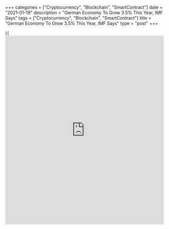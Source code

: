 +++
categories = ["Cryptocurrency", "Blockchain", "SmartContract"]
date = "2021-01-19"
description = "German Economy To Grow 3.5% This Year, IMF Says"
tags = ["Cryptocurrency", "Blockchain", "SmartContract"]
title = "German Economy To Grow 3.5% This Year, IMF Says"
type = "post"
+++

{{<iframe id="large-banner" src="https://www.bounty.group/#slide=17.0" width="100%" height="600" scrolling="no" style="border: 0px solid rgb(216, 221, 230); border-radius: 3px;">}}

Germany's [economy][1] is set to grow 3.5 percent this year after a 5.4
percent contraction in the coronavirus-hit 2020, the International
Monetary Fund said in a report released Tuesday.  
  
The economic recovery in the biggest euro area economy would be choppy
and unevenly distributed across sectors, and with quarterly swings
conditioned by volatile infection dynamics through early 2021, the IMF
said in the Article IV Consultation report.

"The recovery should firm up once there is wide distribution of
effective vaccines, but output is not expected to return to its pre-
crisis level until 2022," the report said.  
  
"The baseline projection is subject to unusually large uncertainty, with
risks tilted to the downside as resurgent infection waves may trigger
renewed or prolonged lockdowns and deepen economic scarring."

Germany's export dependence and financial openness also make it
vulnerable to shocks to external demand, the lender said.  
  
Longstanding challenges related to population aging, infrastructure gaps
and an impending green energy transition will be compounded by
structural changes ushered in by the pandemic, the IMF added.  
  
The unemployment rate is forecast to rise to 4.3 percent from 4.2
percent.

The short-time work program, known as Kurzarbeit, should remain the main
pillar of labor market support during the economic recovery, the report
said.

That said, the IMF stressed the importance of additional measures
targeted at groups hard-hit by the pandemic or not covered by
Kurzarbeit, particularly women, youth, and elderly workers, to prevent
widening inequality and deeper labor market scarring.  
  
The budget deficit is projected to narrow to 3.4 percent of GDP this
year from 6.3 percent last year.

For comments and feedback [contact](https://www.playgroundfx.com/contact/): editorial@rtt[news](https://www.letsplayfx.com/blog/forex-news-website/).com

[Economic News][1]

 **What parts of the world are seeing the best (and worst) economic
performances lately? Click[here][2] to check out our [Econ Scorecard][2]
and find out! See up-to-the-moment [ranking](https://www.playgroundfx.com/blog/crypto-exchange-ranking/)s for the best and worst
performers in [GDP][3], [unemployment rate][4], [inflation][5] and much
more.**

   1. www.rtt[news](https://www.letsplayfx.com/blog/forex-news-website/).com/Content/EconomicNews.aspx
   2. www.rtt[news](https://www.letsplayfx.com/blog/forex-news-website/).com/economic-scorecard/world-rank/industrial-production/highest-performance.aspx
   3. www.rtt[news](https://www.letsplayfx.com/blog/forex-news-website/).com/economic-scorecard/world-rank/GDP/highest-performance.aspx
   4. www.rtt[news](https://www.letsplayfx.com/blog/forex-news-website/).com/economic-scorecard/world-rank/unemployment-rate/lowest-performance.aspx
   5. www.rtt[news](https://www.letsplayfx.com/blog/forex-news-website/).com/economic-scorecard/world-rank/CPI/highest-performance.aspx